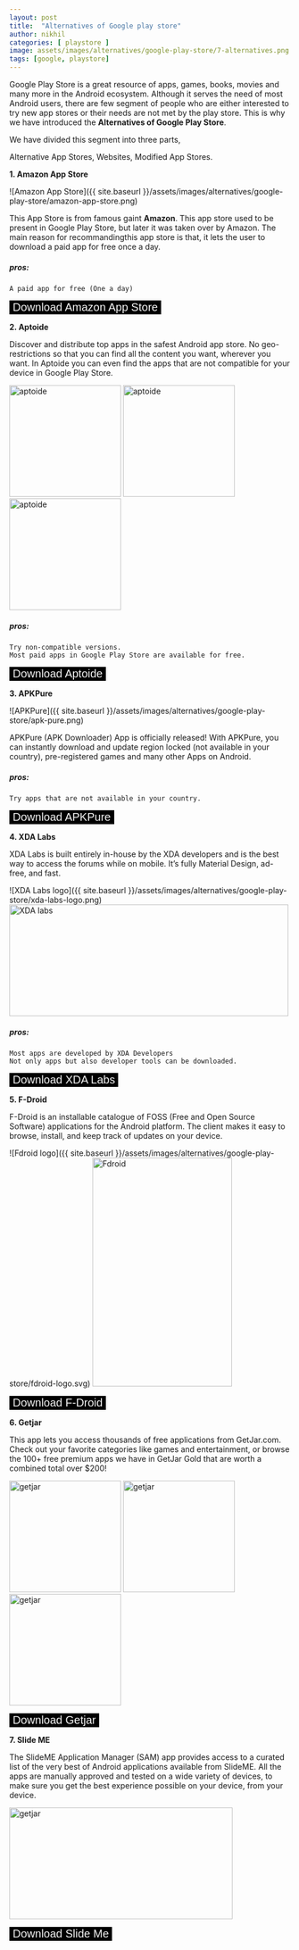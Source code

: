 ```yaml
---
layout: post
title:  "Alternatives of Google play store"
author: nikhil
categories: [ playstore ]
image: assets/images/alternatives/google-play-store/7-alternatives.png
tags: [google, playstore]
---
```


Google Play Store is a great resource of apps, games, books, movies and many more in the Android ecosystem. Although it serves the need of most Android users, there are few segment of people who are either interested to try new app stores or their needs are not met by the play store. This is why we have introduced the
**Alternatives of Google Play Store**.

We have divided this segment into three parts,


Alternative App Stores, Websites, Modified App Stores.

**1. Amazon App Store**   

![Amazon App Store]({{ site.baseurl }}/assets/images/alternatives/google-play-store/amazon-app-store.png)

This App Store is from famous gaint **Amazon**. This app store used to be present in Google Play Store, but later it was taken over by Amazon. The main reason for recommandingthis app store is that, it lets the user to download a paid app for free once a day.

##### pros:
```
A paid app for free (One a day)
```
<a href="https://www.amazon.co.uk/gp/feature.html?docId=1000851343" target="_blank"><button style="cursor: pointer; color: whitesmoke; background-color: black; display: inline-block;text-decoration: none; border: none; max-width: 100%; font-size:20px">Download Amazon App Store
</button></a>

**2. Aptoide**

Discover and distribute top apps in the safest Android app store. No geo-restrictions so that you can find all the content you want, wherever you want. In Aptoide you can even find the apps that are not compatible for your device in Google Play Store.

<img src="{{ site.baseurl }}/assets/images/alternatives/google-play-store/aptoide1.png" alt="aptoide" style="width:200px;"/> <img src="{{ site.baseurl }}/assets/images/alternatives/google-play-store/aptoide2.png" alt="aptoide" style="width:200px;"/> <img src="{{ site.baseurl }}/assets/images/alternatives/google-play-store/aptoide3.png" alt="aptoide" style="width:200px;"/>

##### pros:
```
Try non-compatible versions.
Most paid apps in Google Play Store are available for free.
```
<a href="https://aptoide.en.aptoide.com/" target="_blank"><button style="cursor: pointer; color: whitesmoke; background-color: black; display: inline-block;text-decoration: none; border: none; max-width: 100%; font-size:20px">Download Aptoide
</button></a>

**3. APKPure**

![APKPure]({{ site.baseurl }}/assets/images/alternatives/google-play-store/apk-pure.png)

APKPure (APK Downloader) App is officially released! With APKPure, you can instantly download and update region locked (not available in your country), pre-registered games and many other Apps on Android.

##### pros:
```
Try apps that are not available in your country.
```

<a href="https://apkpure.com/apkpure/com.apkpure.aegon" target="_blank"><button style="cursor: pointer; color: whitesmoke; background-color: black; display: inline-block;text-decoration: none; border: none; max-width: 100%; font-size:20px">Download APKPure
</button></a>

**4. XDA Labs**

XDA Labs is built entirely in-house by the XDA developers and is the best way to access the forums while on mobile. It’s fully Material Design, ad-free, and fast.

![XDA Labs logo]({{ site.baseurl }}/assets/images/alternatives/google-play-store/xda-labs-logo.png)
<img src="{{ site.baseurl }}/assets/images/alternatives/google-play-store/panel.jpg" alt="XDA labs" style="width:500px; height:200"/>

##### pros:
```
Most apps are developed by XDA Developers
Not only apps but also developer tools can be downloaded.
```

<a href="https://www.xda-developers.com/xda-labs/" target="_blank"><button style="cursor: pointer; color: whitesmoke; background-color: black; display: inline-block;text-decoration: none; border: none; max-width: 100%; font-size:20px">Download XDA Labs
</button></a>

**5. F-Droid**

F-Droid is an installable catalogue of FOSS (Free and Open Source Software) applications for the Android platform. The client makes it easy to browse, install, and keep track of updates on your device.

![Fdroid logo]({{ site.baseurl }}/assets/images/alternatives/google-play-store/fdroid-logo.svg)
<img src="{{ site.baseurl }}/assets/images/alternatives/google-play-store/f-droid.png" alt="Fdroid" style="width:250px; height:410px; background: url('{{ site.baseurl }}/assets/images/alternatives/google-play-store/fdroid-screenshot-en.png') center center no-repeat; background-size: 78% auto"/>

<a href="https://f-droid.org/en/" target="_blank"><button style="cursor: pointer; color: whitesmoke; background-color: black; display: inline-block;text-decoration: none; border: none; max-width: 100%; font-size:20px">Download F-Droid
</button></a>

**6. Getjar**

This app lets you access thousands of free applications from GetJar.com. Check out your favorite categories like games and entertainment, or browse the 100+ free premium apps we have in GetJar Gold that are worth a combined total over $200!

<img src="{{ site.baseurl }}/assets/images/alternatives/google-play-store/getjar1.png" alt="getjar" style="width:200px;"/> <img src="{{ site.baseurl }}/assets/images/alternatives/google-play-store/getjar2.png" alt="getjar" style="width:200px;"/> <img src="{{ site.baseurl }}/assets/images/alternatives/google-play-store/getjar3.png" alt="getjar" style="width:200px;"/>

<a href="https://www.getjar.com/categories/search-apps/GetJar-Apps-16914" target="_blank"><button style="cursor: pointer; color: whitesmoke; background-color: black; display: inline-block;text-decoration: none; border: none; max-width: 100%; font-size:20px">Download Getjar
</button></a>

**7. Slide ME**

The SlideME Application Manager (SAM) app provides access to a curated list of the very best of Android applications available from SlideME. All the apps are manually approved and tested on a wide variety of devices, to make sure you get the best experience possible on your device, from your device.

<img src="{{ site.baseurl }}/assets/images/alternatives/google-play-store/slideme.jpg" alt="getjar" style="width:400px; height:200px"/> 

<a href="http://slideme.org/application/slideme-marketplace" target="_blank"><button style="cursor: pointer; color: whitesmoke; background-color: black; display: inline-block;text-decoration: none; border: none; max-width: 100%; font-size:20px">Download Slide Me
</button></a>
